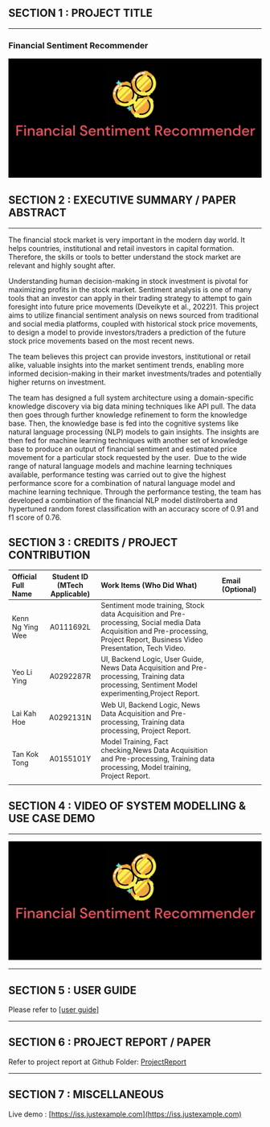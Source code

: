 ## SECTION 1 : PROJECT TITLE
---
### Financial Sentiment Recommender
![image-banner](./img/banner.png)

## SECTION 2 : EXECUTIVE SUMMARY / PAPER ABSTRACT
---
The financial stock market is very important in the modern day world. It helps countries, institutional and retail investors in capital formation. Therefore, the skills or tools to better understand the stock market are relevant and highly sought after. 

Understanding human decision-making in stock investment is pivotal for maximizing profits in the stock market. Sentiment analysis is one of many tools that an investor can apply in their trading strategy to attempt to gain foresight into future price movements (Deveikyte et al., 2022)1. This project aims to utilize financial sentiment analysis on news sourced from traditional and social media platforms, coupled with historical stock price movements, to design a model to provide investors/traders a prediction of the future stock price movements based on the most recent news.

The team believes this project can provide investors, institutional or retail alike, valuable insights into the market sentiment trends, enabling more informed decision-making in their market investments/trades and potentially higher returns on investment.

The team has designed a full system architecture using a domain-specific knowledge discovery via big data mining techniques like API pull. The data then goes through further knowledge refinement to form the knowledge base. Then, the knowledge base is fed into the cognitive systems like natural language processing (NLP) models to gain insights. The insights are then fed for machine learning techniques with another set of knowledge base to produce an output of financial sentiment and estimated price movement for a particular stock requested by the user.  Due to the wide range of natural language models and machine learning techniques available, performance testing was carried out to give the highest performance score for a combination of natural language model and machine learning technique. Through the performance testing, the team has developed a combination of the financial NLP model distilroberta and hypertuned random forest classification with an accuracy score of 0.91 and f1 score of 0.76.

## SECTION 3 : CREDITS / PROJECT CONTRIBUTION

| Official Full Name | Student ID (MTech Applicable) | Work Items (Who Did What)                                                                                                                                                      | Email (Optional) |
| :----------------- | :---------------------------: | :----------------------------------------------------------------------------------------------------------------------------------------------------------------------------- | :--------------- |
| Kenn Ng Ying Wee   |           A0111692L           | Sentiment mode training, Stock data Acquisition and Pre-processing, Social media Data Acquisition and Pre-processing, Project Report, Business Video Presentation, Tech Video. |                  |
| Yeo Li Ying        |           A0292287R           | UI, Backend Logic, User Guide, News Data Acquisition and Pre-processing, Training data processing, Sentiment Model experimenting,Project Report.                               |                  |
| Lai Kah Hoe        |           A0292131N           | Web UI, Backend Logic, News Data Acquisition and Pre-processing, Training data processing, Project Report.                                                                     |                  |
| Tan Kok Tong       |           A0155101Y           | Model Training, Fact checking,News Data Acquisition and Pre-processing, Training data processing, Model training, Project Report.                                              |                  |
|                    |                               |                                                                                                                                                                                |                  |

## SECTION 4 : VIDEO OF SYSTEM MODELLING & USE CASE DEMO
---

![image-banner](./img/banner.png)

---

## SECTION 5 : USER GUIDE

Please refer to [[user guide]](https://github.com/iss-senteament/stock-sentiment-analysis/blob/6f814cae9940a10b348dfc8b3d4631ffd3677e46/ProjectReport/UserGuide.pdf)



---

## SECTION 6 : PROJECT REPORT / PAPER

Refer to project report at Github Folder: [ProjectReport](https://www.google.com)

---

## SECTION 7 : MISCELLANEOUS

Live demo : [https://iss.justexample.com](https://iss.justexample.com)
